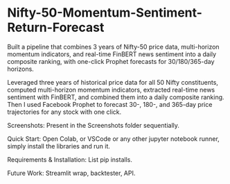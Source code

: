 # Nifty-50-Momentum-Sentiment-Return-Forecast
Built a pipeline that combines 3 years of Nifty-50 price data, multi-horizon momentum indicators, and real-time FinBERT news sentiment into a daily composite ranking, with one-click Prophet forecasts for 30/180/365-day horizons.

Leveraged three years of historical price data for all 50 Nifty constituents, computed multi-horizon momentum indicators, extracted real-time news sentiment with FinBERT, and combined them into a daily composite ranking. Then I used Facebook Prophet to forecast 30-, 180-, and 365-day price trajectories for any stock with one click.


  Screenshots: Present in the Screenshots folder sequentially.

  Quick Start: Open Colab, or VSCode or any other jupyter notebook runner, simply install the libraries and run it.

  Requirements & Installation: List pip installs.

  Future Work: Streamlit wrap, backtester, API.
